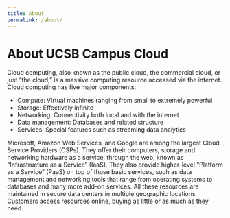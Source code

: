```yaml
---
title: About
permalink: /about/
---
```


# About UCSB Campus Cloud

Cloud computing, also known as the public cloud, the commercial cloud, or just “the cloud,” is a massive computing resource accessed via the internet. 
Cloud computing has five major components:

  * Compute: Virtual machines ranging from small to extremely powerful
  * Storage: Effectively infinite
  * Networking: Connectivity both local and with the internet
  * Data management: Databases and related structure
  * Services: Special features such as streaming data analytics

Microsoft, Amazon Web Services, and Google are among the largest Cloud Service Providers (CSPs). 
They offer their computers, storage and networking hardware as a service, through the web, known as “Infrastructure as a Service” (IaaS). 
They also provide higher-level “Platform as a Service” (PaaS) on top of those basic services, such as data management and networking tools that range from operating systems to databases and many more add-on services. 
All these resources are maintained in secure data centers in multiple geographic locations. Customers access resources online, buying as little or as much as they need.

